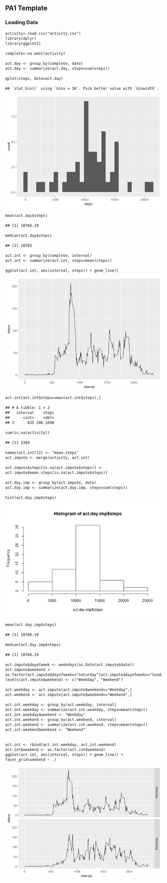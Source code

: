 PA1 Template
------------

### Loading Data

    activity<-read.csv("activity.csv")
    library(dplyr)
    library(ggplot2)

    complete<-na.omit(activity)

    act.day <- group_by(complete, date)
    act.day <- summarize(act.day, steps=sum(steps))

    qplot(steps, data=act.day)

    ## `stat_bin()` using `bins = 30`. Pick better value with `binwidth`.

![](PA1_template_files/figure-markdown_strict/unnamed-chunk-1-1.png)

    mean(act.day$steps)

    ## [1] 10766.19

    median(act.day$steps)

    ## [1] 10765

    act.int <- group_by(complete, interval)
    act.int <- summarize(act.int, steps=mean(steps))

    ggplot(act.int, aes(interval, steps)) + geom_line()

![](PA1_template_files/figure-markdown_strict/unnamed-chunk-1-2.png)

    act.int[act.int$steps==max(act.int$steps),]

    ## # A tibble: 1 × 2
    ##   interval    steps
    ##      <int>    <dbl>
    ## 1      835 206.1698

    sum(is.na(activity))

    ## [1] 2304

    names(act.int)[2] <- "mean.steps"
    act.impute <- merge(activity, act.int)

    act.impute$steps[is.na(act.impute$steps)] <- act.impute$mean.steps[is.na(act.impute$steps)]

    act.day.imp <- group_by(act.impute, date)
    act.day.imp <- summarize(act.day.imp, steps=sum(steps))

    hist(act.day.imp$steps)

![](PA1_template_files/figure-markdown_strict/unnamed-chunk-1-3.png)

    mean(act.day.imp$steps)

    ## [1] 10766.19

    median(act.day.imp$steps)

    ## [1] 10766.19

    act.impute$dayofweek <- weekdays(as.Date(act.impute$date))
    act.impute$weekend <-as.factor(act.impute$dayofweek=="Saturday"|act.impute$dayofweek=="Sunday")
    levels(act.impute$weekend) <- c("Weekday", "Weekend")

    act.weekday <- act.impute[act.impute$weekend=="Weekday",]
    act.weekend <- act.impute[act.impute$weekend=="Weekend",]

    act.int.weekday <- group_by(act.weekday, interval)
    act.int.weekday <- summarize(act.int.weekday, steps=mean(steps))
    act.int.weekday$weekend <- "Weekday"
    act.int.weekend <- group_by(act.weekend, interval)
    act.int.weekend <- summarize(act.int.weekend, steps=mean(steps))
    act.int.weekend$weekend <- "Weekend"


    act.int <- rbind(act.int.weekday, act.int.weekend)
    act.int$weekend <- as.factor(act.int$weekend)
    ggplot(act.int, aes(interval, steps)) + geom_line() + facet_grid(weekend ~ .)

![](PA1_template_files/figure-markdown_strict/unnamed-chunk-1-4.png)
